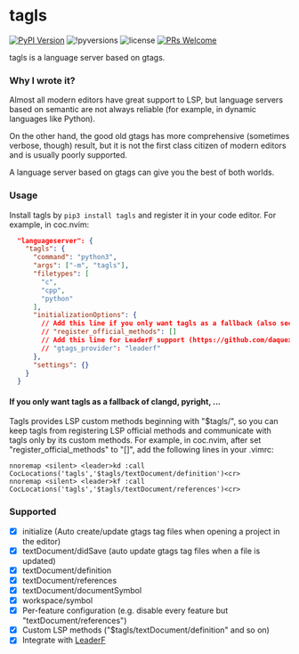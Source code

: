 # tagls

[![PyPI Version](https://img.shields.io/pypi/v/tagls.svg)](https://pypi.org/project/tagls/) 
![!pyversions](https://img.shields.io/pypi/pyversions/tagls.svg) 
![license](https://img.shields.io/pypi/l/tagls.svg) 
[![PRs Welcome](https://img.shields.io/badge/PRs-welcome-brightgreen.svg)](https://github.com/daquexian/tagls/pulls)


tagls is a language server based on gtags.

### Why I wrote it?

Almost all modern editors have great support to LSP, but language servers based on semantic are not always reliable (for example, in dynamic languages like Python). 

On the other hand, the good old gtags has more comprehensive (sometimes verbose, though) result, but it is not the first class citizen of modern editors and is usually poorly supported.

A language server based on gtags can give you the best of both worlds.

### Usage

Install tagls by `pip3 install tagls` and register it in your code editor. For example, in coc.nvim:

```json
  "languageserver": {
    "tagls": {
      "command": "python3",
      "args": ["-m", "tagls"],
      "filetypes": [
        "c",
        "cpp",
        "python"
      ],
      "initializationOptions": {
        // Add this line if you only want tagls as a fallback (also see the following section)
        // "register_official_methods": []
        // Add this line for LeaderF support (https://github.com/daquexian/tagls/issues/1)
        // "gtags_provider": "leaderf"
      },
      "settings": {}
    }
  }
```

#### If you only want tagls as a fallback of clangd, pyright, ...

Tagls provides LSP custom methods beginning with "$tagls/", so you can keep tagls from registering LSP official methods and communicate with tagls only by its custom methods. For example, in coc.nvim, after set "register_official_methods" to "[]", add the following lines in your .vimrc:

```vimscript
nnoremap <silent> <leader>kd :call CocLocations('tagls','$tagls/textDocument/definition')<cr>
nnoremap <silent> <leader>kf :call CocLocations('tagls','$tagls/textDocument/references')<cr>
```

### Supported

- [x] initialize (Auto create/update gtags tag files when opening a project in the editor)
- [x] textDocument/didSave (auto update gtags tag files when a file is updated)
- [x] textDocument/definition
- [x] textDocument/references
- [x] textDocument/documentSymbol
- [x] workspace/symbol
- [x] Per-feature configuration (e.g. disable every feature but "textDocument/references")
- [x] Custom LSP methods ("$tagls/textDocument/definition" and so on)
- [x] Integrate with [LeaderF](https://github.com/Yggdroot/LeaderF)

